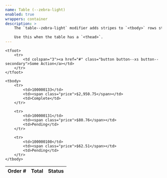 ```yaml
---
name: Table (--zebra-light)
enabled: true
wrappers: container
description: >
    The `table--zebra-light` modifier adds stripes to `<tbody>` rows starting with a light stripe.

    Use this when the table has a `<thead>`.
---
```


<table class="table table--zebra-light">
    <thead>
        <tr>
            <th>Order #</th>
            <th>Total</th>
            <th>Status</th>
        </tr>
    </thead>

    <tfoot>
        <tr>
            <td colspan="3"><a href="#" class="button button--xs button--secondary">Some Action</a></td>
        </tr>
    </tfoot>

    <tbody>
        <tr>
            <td>100000133</td>
            <td><span class="price">$2,950.75</span></td>
            <td>Complete</td>
        </tr>

        <tr>
            <td>100000131</td>
            <td><span class="price">$80.76</span></td>
            <td>Pending</td>
        </tr>

        <tr>
            <td>100000108</td>
            <td><span class="price">$62.51</span></td>
            <td>Pending</td>
        </tr>
    </tbody>
</table>

